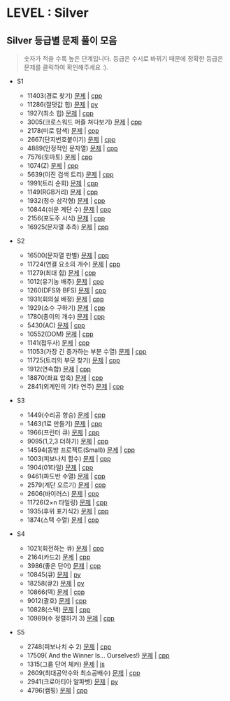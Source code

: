 # LEVEL : Silver

## Silver 등급별 문제 풀이 모음

> 숫자가 적을 수록 높은 단계입니다. 등급은 수시로 바뀌기 때문에 정확한 등급은 문제를 클릭하여 확인해주세요 :).

- S1
  - 11403(경로 찾기) [문제](https://www.acmicpc.net/problem/11403) | [cpp](https://github.com/ss-won/For-Coding-Test/tree/master/Baekjoon/Silver/code/11403.cpp)
  - 11286(절댓값 힙) [문제](https://www.acmicpc.net/problem/11286) | [py](https://github.com/ss-won/For-Coding-Test/tree/master/Baekjoon/Silver/code/11286.py)
  - 1927(최소 힙) [문제](https://www.acmicpc.net/problem/1927) | [cpp](https://github.com/ss-won/For-Coding-Test/tree/master/Baekjoon/Silver/code/1927.cpp)
  - 3005(크로스워드 퍼즐 쳐다보기) [문제](https://www.acmicpc.net/problem/3005) | [cpp](https://github.com/ss-won/For-Coding-Test/tree/master/Baekjoon/Silver/code/3005.cpp)
  - 2178(미로 탐색) [문제](https://www.acmicpc.net/problem/2178) | [cpp](https://github.com/ss-won/For-Coding-Test/tree/master/Baekjoon/Silver/code/2178.cpp)
  - 2667(단지번호붙이기) [문제](https://www.acmicpc.net/problem/2667) | [cpp](https://github.com/ss-won/For-Coding-Test/tree/master/Baekjoon/Silver/code/2667.cpp)
  - 4889(안정적인 문자열) [문제](https://www.acmicpc.net/problem/4889) | [cpp](https://github.com/ss-won/For-Coding-Test/tree/master/Baekjoon/Silver/code/4889.cpp)
  - 7576(토마토) [문제](https://www.acmicpc.net/problem/7576) | [cpp](https://github.com/ss-won/For-Coding-Test/tree/master/Baekjoon/Silver/code/7576.cpp)
  - 1074(Z) [문제](https://www.acmicpc.net/problem/1074) | [cpp](https://github.com/ss-won/For-Coding-Test/tree/master/Baekjoon/Silver/code/1074.cpp)
  - 5639(이진 검색 트리) [문제](https://www.acmicpc.net/problem/5639) | [cpp](https://github.com/ss-won/For-Coding-Test/tree/master/Baekjoon/Silver/code/5639.cpp)
  - 1991(트리 순회) [문제](https://www.acmicpc.net/problem/1991) | [cpp](https://github.com/ss-won/For-Coding-Test/tree/master/Baekjoon/Silver/code/1991.cpp)
  - 1149(RGB거리) [문제](https://www.acmicpc.net/problem/1149) | [cpp](https://github.com/ss-won/For-Coding-Test/tree/master/Baekjoon/Silver/code/1149.cpp)
  - 1932(정수 삼각형) [문제](https://www.acmicpc.net/problem/1932) | [cpp](https://github.com/ss-won/For-Coding-Test/tree/master/Baekjoon/Silver/code/1932.cpp)
  - 10844(쉬운 계단 수) [문제](https://www.acmicpc.net/problem/10844) | [cpp](https://github.com/ss-won/For-Coding-Test/tree/master/Baekjoon/Silver/code/10844.cpp)
  - 2156(포도주 시식) [문제](https://www.acmicpc.net/problem/2156) | [cpp](https://github.com/ss-won/For-Coding-Test/tree/master/Baekjoon/Silver/code/2156.cpp)
  - 16925(문자열 추측) [문제](https://www.acmicpc.net/problem/16925) | [cpp](https://github.com/ss-won/For-Coding-Test/tree/master/Baekjoon/Silver/code/16925.cpp)
- S2
  - 16500(문자열 판별) [문제](https://www.acmicpc.net/problem/16500) | [cpp](https://github.com/ss-won/For-Coding-Test/tree/master/Baekjoon/Silver/code/16500.cpp)
  - 11724(연결 요소의 개수) [문제](https://www.acmicpc.net/problem/11724) | [cpp](https://github.com/ss-won/For-Coding-Test/tree/master/Baekjoon/Silver/code/11724.cpp)
  - 11279(최대 힙) [문제](https://www.acmicpc.net/problem/11279) | [cpp](https://github.com/ss-won/For-Coding-Test/tree/master/Baekjoon/Silver/code/11279.cpp)
  - 1012(유기농 배추) [문제](https://www.acmicpc.net/problem/1012) | [cpp](https://github.com/ss-won/For-Coding-Test/tree/master/Baekjoon/Silver/code/1012.cpp)
  - 1260(DFS와 BFS) [문제](https://www.acmicpc.net/problem/1260) | [cpp](https://github.com/ss-won/For-Coding-Test/tree/master/Baekjoon/Silver/code/1260.cpp)
  - 1931(회의실 배정) [문제](https://www.acmicpc.net/problem/1931) | [cpp](https://github.com/ss-won/For-Coding-Test/tree/master/Baekjoon/Silver/code/1931.cpp)
  - 1929(소수 구하기) [문제](https://www.acmicpc.net/problem/1929) | [cpp](https://github.com/ss-won/For-Coding-Test/tree/master/Baekjoon/Silver/code/1929.cpp)
  - 1780(종이의 개수) [문제](https://www.acmicpc.net/problem/1780) | [cpp](https://github.com/ss-won/For-Coding-Test/tree/master/Baekjoon/Silver/code/1780.cpp)
  - 5430(AC) [문제](https://www.acmicpc.net/problem/5430) | [cpp](https://github.com/ss-won/For-Coding-Test/tree/master/Baekjoon/Silver/code/5430.cpp)
  - 10552(DOM) [문제](https://www.acmicpc.net/problem/10552) | [cpp](https://github.com/ss-won/For-Coding-Test/tree/master/Baekjoon/Silver/code/10552.cpp)
  - 1141(접두사) [문제](https://www.acmicpc.net/problem/1141) | [cpp](https://github.com/ss-won/For-Coding-Test/tree/master/Baekjoon/Silver/code/1141.cpp)
  - 11053(가장 긴 증가하는 부분 수열) [문제](https://www.acmicpc.net/problem/11053) | [cpp](https://github.com/ss-won/For-Coding-Test/tree/master/Baekjoon/Silver/code/11053.cpp)
  - 11725(트리의 부모 찾기) [문제](https://www.acmicpc.net/problem/11725) | [cpp](https://github.com/ss-won/For-Coding-Test/tree/master/Baekjoon/Silver/code/11725.cpp)
  - 1912(연속합) [문제](https://www.acmicpc.net/problem/1912) | [cpp](https://github.com/ss-won/For-Coding-Test/tree/master/Baekjoon/Silver/code/1912.cpp)
  - 18870(좌표 압축) [문제](https://www.acmicpc.net/problem/18870) | [cpp](https://github.com/ss-won/For-Coding-Test/tree/master/Baekjoon/Silver/code/18870.cpp)
  - 2841(외계인의 기타 연주) [문제](https://www.acmicpc.net/problem/2841) | [cpp](https://github.com/ss-won/For-Coding-Test/tree/master/Baekjoon/Silver/code/2841.cpp)
- S3

  - 1449(수리공 항승) [문제](https://www.acmicpc.net/problem/1449) | [cpp](https://github.com/ss-won/For-Coding-Test/tree/master/Baekjoon/Silver/code/1449.cpp)
  - 1463(1로 만들기) [문제](https://www.acmicpc.net/problem/1463) | [cpp](https://github.com/ss-won/For-Coding-Test/tree/master/Baekjoon/Silver/code/1463.cpp)
  - 1966(프린터 큐) [문제](https://www.acmicpc.net/problem/1966) | [cpp](https://github.com/ss-won/For-Coding-Test/tree/master/Baekjoon/Silver/code/1966.cpp)
  - 9095(1,2,3 더하기) [문제](https://www.acmicpc.net/problem/9095) | [cpp](https://github.com/ss-won/For-Coding-Test/tree/master/Baekjoon/Silver/code/9095.cpp)
  - 14594(동방 프로젝트(Small)) [문제](https://www.acmicpc.net/problem/14594) | [cpp](https://github.com/ss-won/For-Coding-Test/tree/master/Baekjoon/Silver/code/14594.cpp)
  - 1003(피보나치 함수) [문제](https://www.acmicpc.net/problem/1003) | [cpp](https://github.com/ss-won/For-Coding-Test/tree/master/Baekjoon/Silver/code/1003.cpp)
  - 1904(01타일) [문제](https://www.acmicpc.net/problem/1904) | [cpp](https://github.com/ss-won/For-Coding-Test/tree/master/Baekjoon/Silver/code/1904.cpp)
  - 9461(파도반 수열) [문제](https://www.acmicpc.net/problem/9461) | [cpp](https://github.com/ss-won/For-Coding-Test/tree/master/Baekjoon/Silver/code/9461.cpp)
  - 2579(계단 오르기) [문제](https://www.acmicpc.net/problem/2579) | [cpp](https://github.com/ss-won/For-Coding-Test/tree/master/Baekjoon/Silver/code/2579.cpp)
  - 2606(바이러스) [문제](https://www.acmicpc.net/problem/2606) | [cpp](https://github.com/ss-won/For-Coding-Test/tree/master/Baekjoon/Silver/code/2606.cpp)
  - 11726(2×n 타일링) [문제](https://www.acmicpc.net/problem/11726) | [cpp](https://github.com/ss-won/For-Coding-Test/tree/master/Baekjoon/Silver/code/11726.cpp)
  - 1935(후위 표기식2) [문제](https://www.acmicpc.net/problem/1935) | [cpp](https://github.com/ss-won/For-Coding-Test/tree/master/Baekjoon/Silver/code/1935.cpp)
  - 1874(스택 수열) [문제](https://www.acmicpc.net/problem/1874) | [cpp](https://github.com/ss-won/For-Coding-Test/tree/master/Baekjoon/Silver/code/1874.cpp)

- S4
  - 1021(회전하는 큐) [문제](https://www.acmicpc.net/problem/1021) | [cpp](https://github.com/ss-won/For-Coding-Test/tree/master/Baekjoon/Silver/code/1021.cpp)
  - 2164(카드2) [문제](https://www.acmicpc.net/problem/2164) | [cpp](https://github.com/ss-won/For-Coding-Test/tree/master/Baekjoon/Silver/code/2164.cpp)
  - 3986(좋은 단어) [문제](https://www.acmicpc.net/problem/3986) | [cpp](https://github.com/ss-won/For-Coding-Test/tree/master/Baekjoon/Silver/code/3986.cpp)
  - 10845(큐) [문제](https://www.acmicpc.net/problem/10845) | [py](https://github.com/ss-won/For-Coding-Test/tree/master/Baekjoon/Silver/code/10845.py)
  - 18258(큐2) [문제](https://www.acmicpc.net/problem/18258) | [py](https://github.com/ss-won/For-Coding-Test/tree/master/Baekjoon/Silver/code/18258.py)
  - 10866(덱) [문제](https://www.acmicpc.net/problem/10866) | [cpp](https://github.com/ss-won/For-Coding-Test/tree/master/Baekjoon/Silver/code/10866.cpp)
  - 9012(괄호) [문제](https://www.acmicpc.net/problem/9012) | [cpp](https://github.com/ss-won/For-Coding-Test/tree/master/Baekjoon/Silver/code/9012.cpp)
  - 10828(스택) [문제](https://www.acmicpc.net/problem/10828) | [cpp](https://github.com/ss-won/For-Coding-Test/tree/master/Baekjoon/Silver/code/10828.cpp)
  - 10989(수 정렬하기 3) [문제](https://www.acmicpc.net/problem/10989) | [cpp](https://github.com/ss-won/For-Coding-Test/tree/master/Baekjoon/Silver/code/10989.cpp)
- S5
  - 2748(피보나치 수 2) [문제](https://www.acmicpc.net/problem/2748) | [cpp](https://github.com/ss-won/For-Coding-Test/tree/master/Baekjoon/Silver/code/2748.cpp)
  - 17509( And the Winner Is... Ourselves!) [문제](https://www.acmicpc.net/problem/17509) | [cpp](https://github.com/ss-won/For-Coding-Test/tree/master/Baekjoon/Silver/code/17509.cpp)
  - 1315(그룹 단어 체커) [문제](https://www.acmicpc.net/problem/1315) | [js](https://github.com/ss-won/For-Coding-Test/tree/master/Baekjoon/Silver/code/1315.js)
  - 2609(최대공약수와 최소공배수) [문제](https://www.acmicpc.net/problem/2609) | [cpp](https://github.com/ss-won/For-Coding-Test/tree/master/Baekjoon/Silver/code/2609.cpp)
  - 2941(크로아티아 알파벳) [문제](https://www.acmicpc.net/problem/2941) | [py](https://github.com/ss-won/For-Coding-Test/tree/master/Baekjoon/Silver/code/2941.py)
  - 4796(캠핑) [문제](https://www.acmicpc.net/problem/4796) | [cpp](https://github.com/ss-won/For-Coding-Test/tree/master/Baekjoon/Silver/code/4796.cpp)
